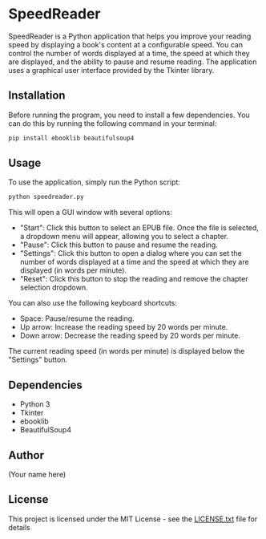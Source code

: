 # SpeedReader

SpeedReader is a Python application that helps you improve your reading speed by displaying a book's content at a configurable speed. You can control the number of words displayed at a time, the speed at which they are displayed, and the ability to pause and resume reading. The application uses a graphical user interface provided by the Tkinter library.

## Installation

Before running the program, you need to install a few dependencies. You can do this by running the following command in your terminal:

```bash
pip install ebooklib beautifulsoup4
```

## Usage

To use the application, simply run the Python script:

```bash
python speedreader.py
```

This will open a GUI window with several options:

- "Start": Click this button to select an EPUB file. Once the file is selected, a dropdown menu will appear, allowing you to select a chapter.
- "Pause": Click this button to pause and resume the reading.
- "Settings": Click this button to open a dialog where you can set the number of words displayed at a time and the speed at which they are displayed (in words per minute).
- "Reset": Click this button to stop the reading and remove the chapter selection dropdown.

You can also use the following keyboard shortcuts:

- Space: Pause/resume the reading.
- Up arrow: Increase the reading speed by 20 words per minute.
- Down arrow: Decrease the reading speed by 20 words per minute.

The current reading speed (in words per minute) is displayed below the "Settings" button.

## Dependencies

- Python 3
- Tkinter
- ebooklib
- BeautifulSoup4

## Author

(Your name here)

## License

This project is licensed under the MIT License - see the [LICENSE.txt](LICENSE.txt) file for details
